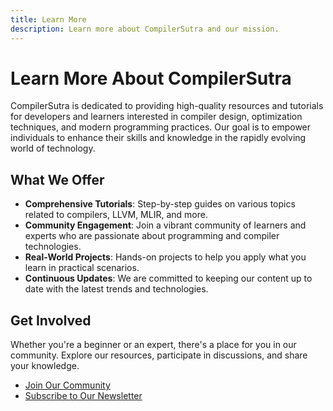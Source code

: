 ```yaml
---
title: Learn More
description: Learn more about CompilerSutra and our mission.
---
```


# Learn More About CompilerSutra

CompilerSutra is dedicated to providing high-quality resources and tutorials for developers and learners interested in compiler design, optimization techniques, and modern programming practices. Our goal is to empower individuals to enhance their skills and knowledge in the rapidly evolving world of technology.

## What We Offer

- **Comprehensive Tutorials**: Step-by-step guides on various topics related to compilers, LLVM, MLIR, and more.
- **Community Engagement**: Join a vibrant community of learners and experts who are passionate about programming and compiler technologies.
- **Real-World Projects**: Hands-on projects to help you apply what you learn in practical scenarios.
- **Continuous Updates**: We are committed to keeping our content up to date with the latest trends and technologies.

## Get Involved

Whether you're a beginner or an expert, there's a place for you in our community. Explore our resources, participate in discussions, and share your knowledge.

- [Join Our Community](community)
- [Subscribe to Our Newsletter](https://compilersutra.com/)
